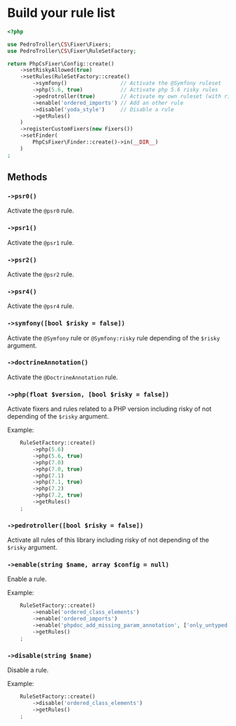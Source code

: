 # Build your rule list

```php
<?php

use PedroTroller\CS\Fixer\Fixers;
use PedroTroller\CS\Fixer\RuleSetFactory;

return PhpCsFixer\Config::create()
    ->setRiskyAllowed(true)
    ->setRules(RuleSetFactory::create()
        ->symfony()                 // Activate the @Symfony ruleset
        ->php(5.6, true)            // Activate php 5.6 risky rules
        ->pedrotroller(true)        // Activate my own ruleset (with risky rules)
        ->enable('ordered_imports') // Add an other rule
        ->disable('yoda_style')     // Disable a rule
        ->getRules()
    )
    ->registerCustomFixers(new Fixers())
    ->setFinder(
        PhpCsFixer\Finder::create()->in(__DIR__)
    )
;
```

## Methods

### `->psr0()`

Activate the `@psr0` rule.

### `->psr1()`

Activate the `@psr1` rule.

### `->psr2()`

Activate the `@psr2` rule.

### `->psr4()`

Activate the `@psr4` rule.

### `->symfony([bool $risky = false])`

Activate the `@Symfony` rule or `@Symfony:risky` rule depending of the `$risky` argument.

### `->doctrineAnnotation()`

Activate the `@DoctrineAnnotation` rule.

### `->php(float $version, [bool $risky = false])`

Activate fixers and rules related to a PHP version including risky of not depending of the `$risky` argument.

Example:

```php
    RuleSetFactory::create()
        ->php(5.6)
        ->php(5.6, true)
        ->php(7.0)
        ->php(7.0, true)
        ->php(7.1)
        ->php(7.1, true)
        ->php(7.2)
        ->php(7.2, true)
        ->getRules()
    ;
```

### `->pedrotroller([bool $risky = false])`

Activate all rules of this library including risky of not depending of the `$risky` argument.

### `->enable(string $name, array $config = null)`

Enable a rule.

Example:

```php
    RuleSetFactory::create()
        ->enable('ordered_class_elements')
        ->enable('ordered_imports')
        ->enable('phpdoc_add_missing_param_annotation', ['only_untyped' => true])
        ->getRules()
    ;
```

### `->disable(string $name)`

Disable a rule.

Example:

```php
    RuleSetFactory::create()
        ->disable('ordered_class_elements')
        ->getRules()
    ;
```
